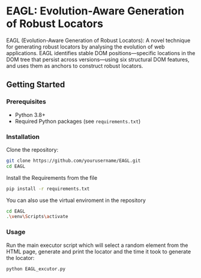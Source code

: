 # EAGL: Evolution-Aware Generation of Robust Locators

EAGL (Evolution-Aware Generation of Robust Locators): A novel technique for generating robust locators by analysing the evolution of web applications. EAGL identifies stable DOM positions—specific locations in the DOM tree that persist across versions—using six structural DOM features, and uses them as anchors to construct robust locators.


## Getting Started

### Prerequisites

- Python 3.8+
- Required Python packages (see `requirements.txt`)

### Installation

Clone the repository:
```sh
git clone https://github.com/yourusername/EAGL.git
cd EAGL
```

Install the Requirements from the file

```sh
pip install -r requirements.txt 
```

You can also use the virtual enviroment in the repository

```sh
cd EAGL
.\venv\Scripts\activate
```

### Usage

Run the main executor script which will select a random element from the HTML page, generate and print the locator and the time it took to generate the locator:
```sh
python EAGL_excutor.py
```
